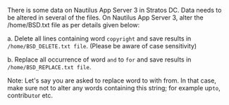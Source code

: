 There is some data on Nautilus App Server 3 in Stratos DC. Data needs to be altered in several of the files. On Nautilus App Server 3, alter the /home/BSD.txt file as per details given below:



a. Delete all lines containing word `copyright` and save results in `/home/BSD_DELETE.txt file`. (Please be aware of case sensitivity)

b. Replace all occurrence of word `and` to `for` and save results in `/home/BSD_REPLACE.txt file`.

Note: Let's say you are asked to replace word to with from. In that case, make sure not to alter any words containing this string; for example up`to`, contribu`to`r etc.